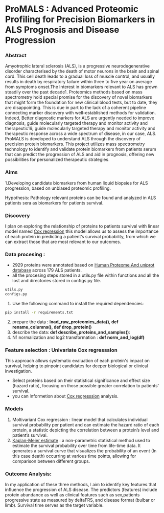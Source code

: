 

# ProMALS : Advanced Proteomic Profiling for Precision Biomarkers in ALS Prognosis and Disease Progression

### Abstract

Amyotrophic lateral sclerosis (ALS), is a progressive neurodegenerative disorder characterised by the death of motor neurons in the brain and spinal cord. This cell death leads to a gradual loss of muscle control, and usually results in death by respiratory failure within three to five year on average from symptoms onset.The Interest in biomarkers relevant to ALS has grown steadily over the past decade1. Proteomics methods based on mass spectrometry hold special promise for the discovery of novel biomarkers that might form the foundation for new clinical blood tests, but to date, they are disappointing. This is due in part to the lack of a coherent pipeline connecting marker discovery with well-established methods for validation.  
    Indeed, Better diagnostic markers for ALS are urgently needed to improve diagnosis, guide molecularly targeted therapy and monitor activity and therapeutic16, guide molecularly targeted therapy and monitor activity and therapeutic response across a wide spectrum of disease, in our case, ALS. ProMALS is developed to understand ALS through the discovery of precision protein biomarkers. This project utilizes mass spectrometry technology to identify and validate protein biomarkers from patients serum that can predict the progression of ALS and aid in prognosis, offering new possibilities for personalized therapeutic strategies.


### Aims

1.Developing candidate biomarkers from human liquid biopsies for ALS progression, based on unbiased proteomic profiling.

Hypothesis: Pathology relevant proteins can be found and analyzed in ALS patients sera as biomarkers for patients survival.

### Discovery 
I plan on exploring the relationship of proteins to patients survival with linear model named [Cox regression](https://www.ncbi.nlm.nih.gov/pmc/articles/PMC8651375/) this model allows us to assess the importance of each protein in predicting a patient’s survival probability, from which we can extract those that are most relevant to our outcomes.

### Data procesing :
- 2929 proteins were annotated based on [Human Proteome And uniprot database](https://www.uniprot.org/proteomes/UP000005640) across 179 ALS patients.
- all the procesing steps stored in a utils.py file within functions and all the lost and directories stored in configs.py file.

```sh
utils.py
configs.py 
```
1. Use the following command to install the required dependencies:

```sh
pip install -r requirements.txt
```
2. prepare the data : **load_raw_proteomics_data(),  def rename_columns(), def drop_protein()**
3. describe the data: **def describe_proteins_and_samples()**:
4. N1 normalization and log2 transformation : **def norm_and_log(df)**

### Feature selection : Univariate Cox regresssion
This approach allows systematic evaluation of each protein's impact on survival, helping to pinpoint candidates for deeper biological or clinical investigation.
- Select proteins based on their statistical significance and effect size (hazard ratio), focusing on those possible greater correlation to patients’ survival.
- you can Informetion about [Cox regresssion](https://www.ncbi.nlm.nih.gov/pmc/articles/PMC8651375/) analysis.

### Models 
1. Moltivariant Cox regression : linear model that calculates individual survival probability per patient and can estimate the hazard ratio of each protein, a statistic depicting the correlation between a protein’s level and patient’s survival.
2. [Kaplan-Meier estimate](https://www.ncbi.nlm.nih.gov/pmc/articles/PMC3059453/) : a non-parametric statistical method used to estimate the survival probability over time from life-time data. It generates a survival curve that visualizes the probability of an event (In this case death) occurring at various time points, allowing for comparison between different groups.

### Outcome Analysis:
In my application of these three methods, I aim to identify key features that influence the progression of ALS disease. The predictors (features) include protein abundance as well as clinical features such as sex,patients progressive state as measured by  deltaFRS, and disease format (bulbar or limb). Survival time serves as the target variable.







